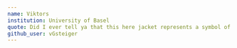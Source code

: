 ```yaml
---
name: Viktors
institution: University of Basel
quote: Did I ever tell ya that this here jacket represents a symbol of my individuality, and my belief in personal freedom?
github_user: vGsteiger
---
```

